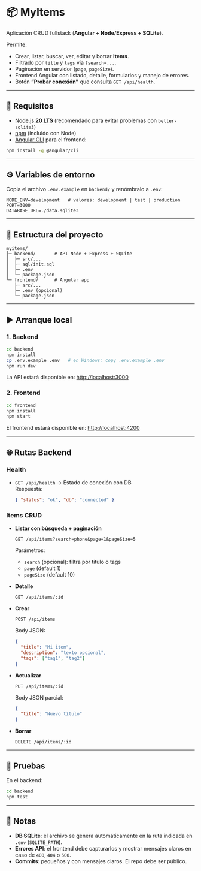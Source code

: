 # 📦 MyItems

Aplicación CRUD fullstack (**Angular + Node/Express + SQLite**).

Permite:
- Crear, listar, buscar, ver, editar y borrar **Items**.
- Filtrado por `title` y `tags` vía `?search=...`.
- Paginación en servidor (`page`, `pageSize`).
- Frontend Angular con listado, detalle, formularios y manejo de errores.
- Botón **“Probar conexión”** que consulta `GET /api/health`.

---

## 🚀 Requisitos

- [Node.js **20 LTS**](https://nodejs.org/) (recomendado para evitar problemas con `better-sqlite3`)  
- [npm](https://www.npmjs.com/) (incluido con Node)  
- [Angular CLI](https://angular.io/cli) para el frontend:

```bash
npm install -g @angular/cli
```

---

## ⚙️ Variables de entorno

Copia el archivo `.env.example` en `backend/` y renómbralo a `.env`:

```env
NODE_ENV=development   # valores: development | test | production
PORT=3000
DATABASE_URL=./data.sqlite3
```

---

## 📂 Estructura del proyecto

```
myitems/
├─ backend/       # API Node + Express + SQLite
│  ├─ src/...
│  ├─ sql/init.sql
│  ├─ .env
│  └─ package.json
└─ frontend/      # Angular app
   ├─ src/...
   ├─ .env (opcional)
   └─ package.json
```

---

## ▶️ Arranque local

### 1. Backend
```bash
cd backend
npm install
cp .env.example .env   # en Windows: copy .env.example .env
npm run dev
```

La API estará disponible en: [http://localhost:3000](http://localhost:3000)

### 2. Frontend
```bash
cd frontend
npm install
npm start
```

El frontend estará disponible en: [http://localhost:4200](http://localhost:4200)

---

## 🌐 Rutas Backend

### Health
- `GET /api/health` → Estado de conexión con DB  
  Respuesta:
  ```json
  { "status": "ok", "db": "connected" }
  ```

### Items CRUD

- **Listar con búsqueda + paginación**
  ```
  GET /api/items?search=phone&page=1&pageSize=5
  ```
  Parámetros:
  - `search` (opcional): filtra por título o tags
  - `page` (default 1)
  - `pageSize` (default 10)

- **Detalle**
  ```
  GET /api/items/:id
  ```

- **Crear**
  ```
  POST /api/items
  ```
  Body JSON:
  ```json
  {
    "title": "Mi item",
    "description": "texto opcional",
    "tags": ["tag1", "tag2"]
  }
  ```

- **Actualizar**
  ```
  PUT /api/items/:id
  ```
  Body JSON parcial:
  ```json
  {
    "title": "Nuevo título"
  }
  ```

- **Borrar**
  ```
  DELETE /api/items/:id
  ```

---

## 🧪 Pruebas

En el backend:
```bash
cd backend
npm test
```

---

## 📌 Notas

- **DB SQLite**: el archivo se genera automáticamente en la ruta indicada en `.env` (`SQLITE_PATH`).  
- **Errores API**: el frontend debe capturarlos y mostrar mensajes claros en caso de `400`, `404` o `500`.  
- **Commits**: pequeños y con mensajes claros. El repo debe ser público.  
